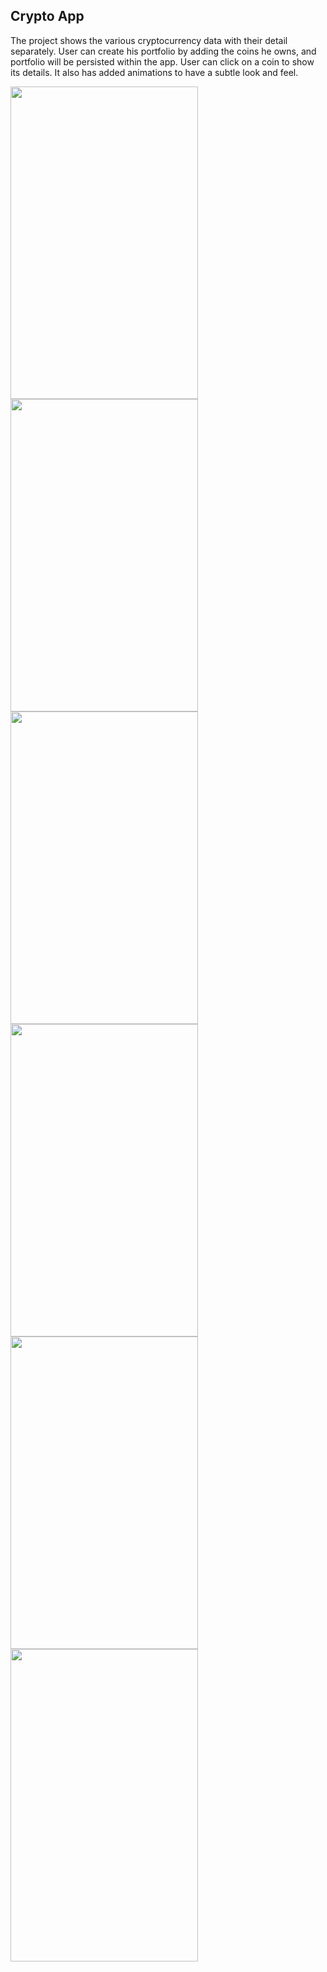 ## Crypto App

The project shows the various cryptocurrency data with their detail separately. User can create his portfolio by adding the coins he owns, and portfolio will be persisted within the app. User can click on a coin to show its details. It also has added animations to have a subtle look and feel.

<a href="url"><img src="https://github.com/kunaltyagi26/CryptoSwiftUI/assets/28871881/481da947-5023-4075-8b8f-14f8a32d5cae" align="left" height="500" width="300" ></a>

<a href="url"><img src="https://github.com/kunaltyagi26/CryptoSwiftUI/assets/28871881/5a20ed09-bfff-4580-96ea-b5af088dc456" align="left" height="500" width="300" ></a>
<a href="url"><img src="https://github.com/kunaltyagi26/CryptoSwiftUI/assets/28871881/ffdc7c91-9f15-4a5a-99c2-2cdab61739d0" align="left" height="500" width="300" ></a>
<a href="url"><img src="https://github.com/kunaltyagi26/CryptoSwiftUI/assets/28871881/4ea2aa5a-0e01-4666-b900-e91eda56efb2" align="left" height="500" width="300" ></a>
<a href="url"><img src="https://github.com/kunaltyagi26/CryptoSwiftUI/assets/28871881/16ebf26c-e44c-443f-ab5f-646d9fb39669" align="left" height="500" width="300" ></a>
<a href="url"><img src="https://github.com/kunaltyagi26/CryptoSwiftUI/assets/28871881/d9475a3d-257a-47be-9b72-4031960b5532" align="left" height="500" width="300" ></a>

